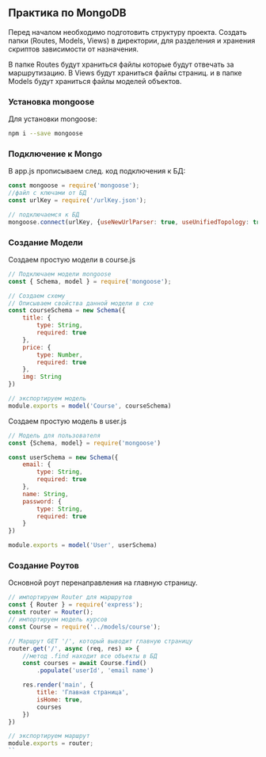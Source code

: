 ## Практика по MongoDB

Перед началом необходимо подготовить структуру проекта. Создать папки (Routes, Models, Views) в директории, для разделения и хранения скриптов зависимости от назначения.

В папке Routes будут храниться файлы которые будут отвечать за маршрутизацию.
В Views будут храниться файлы страниц. и в папке Models будут храниться файлы моделей объектов.

### Установка mongoose
Для установки mongoose:
```sh
npm i --save mongoose
```

### Подключение к Mongo
В app.js прописываем след. код подключения к БД:
```js
const mongoose = require('mongoose');
//файл с ключами от БД
const urlKey = require('/urlKey.json');

// подключаемся к БД
mongoose.connect(urlKey, {useNewUrlParser: true, useUnifiedTopology: true})
````
### Создание Модели
Создаем простую модели в course.js
```js
// Подключаем модели mongoose
const { Schema, model } = require('mongoose');

// Создаем схему
// Описываем свойства данной модели в схе
const courseSchema = new Schema({
    title: {
        type: String,
        required: true
    },
    price: {
        type: Number,
        required: true
    },
    img: String
})

// экспортируем модель
module.exports = model('Course', courseSchema)
````

Создаем простую модель в user.js
```js
// Модель для пользователя
const {Schema, model} = require('mongoose')

const userSchema = new Schema({
    email: {
        type: String,
        required: true
    },
    name: String,
    password: {
        type: String,
        required: true
    }
})

module.exports = model('User', userSchema)
```

### Создание Роутов

Основной роут перенаправления на главную страницу.
```js
// импортируем Router для маршрутов
const { Router } = require('express');
const router = Router();
// импортируем модель курсов
const Course = require('../models/course');

// Маршрут GET '/', который выводит главную страницу
router.get('/', async (req, res) => {
    //метод .find находит все объекты в БД
    const courses = await Course.find()
        .populate('userId', 'email name')

    res.render('main', {
        title: 'Главная страница',
        isHome: true,
        courses
    })
})

// экспортируем маршрут
module.exports = router;
``
